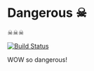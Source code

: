 # Dangerous ☠

☠☠☠

[![Build Status](https://travis-ci.org/JuanitoFatas/dangerous.svg?branch=master)](https://travis-ci.org/JuanitoFatas/dangerous)

WOW so dangerous!
